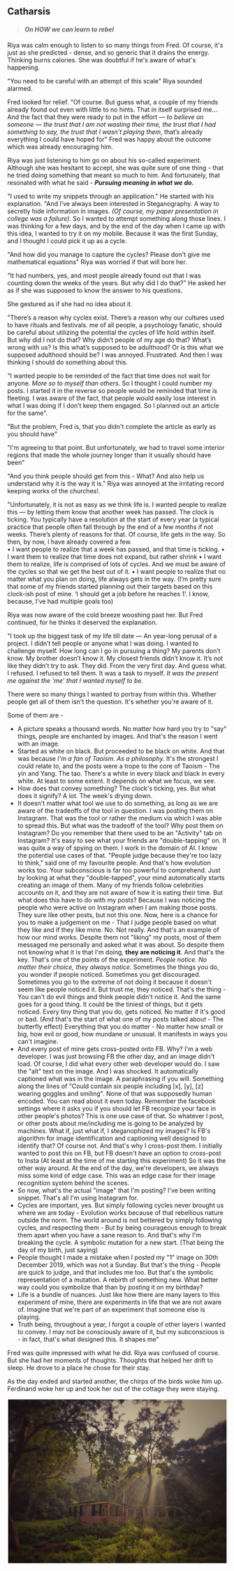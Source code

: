 ## Catharsis
> #### *On HOW we can learn to rebel*


Riya was calm enough to listen to so many things from Fred. Of course, it's just as she predicted - dense, and so generic that it drains the energy. Thinking burns calories. She was doubtful if he's aware of what's happening.  

"You need to be careful with an attempt of this scale" Riya sounded alarmed.  

Fred looked for relief. "Of course. But guess what, a couple of my friends already found out even with little to no hints. That in itself surprised me… And the fact that they were ready to put in the effort — *to believe on someone — the trust that I am not wasting their time, the trust that I had something to say, the trust that I wasn’t playing them*, that’s already everything I could have hoped for" Fred was happy about the outcome which was already encouraging him.  

Riya was just listening to him go on about his so-called experiment. Although she was hesitant to accept, she was quite sure of one thing - that he tried doing something that meant so much to him. And fortunately, that resonated with what he said - ***Pursuing meaning in what we do.***  

"I used to write my snippets through an application." He started with his explanation. "And I’ve always been interested in Steganography. A way to secretly hide information in images. *(Of course, my paper presentation in college was a failure)*. So I wanted to attempt something along those lines. I was thinking for a few days, and by the end of the day when I came up with this idea, I wanted to try it on my mobile. Because it was the first Sunday, and I thought I could pick it up as a cycle.  

"And how did you manage to capture the cycles? Please don't give me mathematical equations" Riya was worried if that will bore her.  

"It had numbers, yes, and most people already found out that I was counting down the weeks of the years. But why did I do that?" He asked her as if she was supposed to know the answer to his questions.  

She gestured as if she had no idea about it.  

"There’s a reason why cycles exist. There’s a reason why our cultures used to have rituals and festivals. me of all people, a psychology fanatic, should be careful about utilizing the potential the cycles of life hold within itself.  
But why did I not do that? 
Why didn’t people of my age do that? What’s wrong with us? Is this what’s supposed to be adulthood? Or is this what we supposed adulthood should be? I was annoyed. Frustrated. And then I was thinking I should do something about this.  


"I wanted people to be reminded of the fact that time does not wait for anyone. *More so to myself than others.* So I thought I could number my posts. I started it in the reverse so people would be reminded that time is fleeting. I was aware of the fact, that people would easily lose interest in what I was doing if I don’t keep them engaged. So I planned out an article for the same".  

"But the problem, Fred is, that you didn't complete the article as early as you should have"  

"I'm agreeing to that point. But unfortunately, we had to travel some interior regions that made the whole journey longer than it usually should have been"  

"And you think people should get from this - What? And also help us understand why it is the way it is." Riya was annoyed at the irritating record keeping works of the churches!.  

"Unfortunately, it is not as easy as we think life is. I wanted people to realize this — by letting them know that another week has passed. The clock is ticking. You typically have a resolution at the start of every year (a typical practice that people often fall through by the end of a few months if not weeks. There’s plenty of reasons for that. Of course, life gets in the way. So then, by now, I have already covered a few.  
 • I want people to realize that a week has passed, and that time is ticking. 
 • I want them to realize that time does not expand, but rather shrink
 • I want them to realize, life is comprised of lots of cycles. And we must be aware of the cycles so that we get the best out of it. 
 • I want people to realize that no matter what you plan on doing, life always gets in the way. (I’m pretty sure that some of my friends started planning out their targets based on this clock-ish post of mine. ‘I should get a job before he reaches 1’. I know, because, I’ve had multiple goals too)  

Riya was now aware of the cold breeze wooshing past her. But Fred continued, for he thinks it deserved the explanation.  

"I took up the biggest task of my life till date — An year-long perusal of a project. I didn’t tell people or anyone what I was doing. I wanted to challenge myself. How long can I go in pursuing a thing? My parents don’t know. My brother doesn’t know it. My closest friends didn’t know it. It’s not like they didn’t try to ask. They did. From the very first day. And guess what. I refused. I refused to tell them. It was a task to myself. *It was the present me against the 'me' that I wanted myself to be.*  

There were so many things I wanted to portray from within this. Whether people get all of them isn't the question. It's whether you're aware of it.  

Some of them are - 
- A picture speaks a thousand words. No matter how hard you try to "say" things, people are enchanted by images. And that's the reason I went with an image. 
- Started as white on black. But proceeded to be black on white. And that was because *I'm a fan of Taoism. As a philosophy.* It's the strongest I could relate to, and the posts were a trope to the core of Taoism - The yin and Yang. The tao. There's a white in every black and black in every white. At least to some extent. It depends on what we focus, we see. 
- How does that convey something? The clock's ticking, yes. But what does it signify? A lot. The week's drying down. 
- It doesn't matter what tool we use to do something, as long as we are aware of the tradeoffs of the tool in question. I was posting them on Instagram. That was the tool or rather the medium via which I was able to spread this. But what was the tradeoff of the tool? Why post them on Instagram? Do you remember that there used to be an "Activity" tab on Instagram? It's easy to see what your friends are "double-tapping" on. It was quite a way of spying on them. I work in the domain of AI. I know the potential use cases of that. "People judge because they're too lazy to think," said one of my favourite people. And that's how evolution works too. Your subconscious is far too powerful to comprehend. Just by looking at what they "double-tapped", your mind automatically starts creating an image of them. Many of my friends follow celebrities accounts on it, and they are not aware of how it is eating their time. But what does this have to do with my posts? Because I was noticing the people who were active on Instagram when I am making those posts. They sure like other posts, but not this one. Now, here is a chance for you to make a judgement on me - That I judge people based on what they like and if they like mine. No. Not really. And that's an example of how our mind works. Despite them not "liking" my posts, most of them messaged me personally and asked what it was about. So despite them not knowing what it is that I'm doing, **they are noticing it**. And that's the key. That's one of the points of the experiment. *People notice. No matter their choice, they always notice*. Sometimes the things you do, you wonder if people noticed. Sometimes you get discouraged. Sometimes you go to the extreme of not doing it because it doesn't seem like people noticed it. But trust me, they noticed. That's the thing - You can't do evil things and think people didn't notice it. And the same goes for a good thing. It could be the tiniest of things, but it gets noticed. Every tiny thing that you do, gets noticed. No matter if it's good or bad. (And that's the start of what one of my posts talked about - The butterfly effect) Everything that you do matter - No matter how small or big, how evil or good, how mundane or unusual. It manifests in ways you can't imagine. 
- And every post of mine gets cross-posted onto FB. Why? I'm a web developer. I was just browsing FB the other day, and an image didn't load. Of course, I did what every other web developer would do. I saw the "alt" text on the image. And I was shocked. It automatically captioned what was in the image. A paraphrasing if you will. Something along the lines of "Could contain six people including [x], [y], [z] wearing goggles and smiling". None of that was supposedly human encoded. You can read about it even today. Remember the facebook settings where it asks you if you should let FB recognize your face in other people's photos? This is one use case of that. So whatever I post, or other posts about me/including me is going to be analyzed by machines. What if, just what if, I steganophized my images? Is FB's algorithm for image identification and captioning well designed to identify that? Of course not. And that's why I cross-post them. I initially wanted to post this on FB, but FB doesn't have an option to cross-post to Insta (At least at the time of me starting this experiment) So it was the other way around. At the end of the day, we're developers, we always miss some kind of edge case. This was an edge case for their image recognition system behind the scenes. 
- So now, what's the actual "image" that I'm posting? I've been writing snippet. That's all I'm using Instagram for. 
- Cycles are important, yes. But simply following cycles never brought us where we are today - Evolution works because of that rebellious nature outside the norm. The world around is not bettered by simply following cycles, and respecting them - But by being courageous enough to break them apart when you have a sane reason to. And that's why I'm breaking the cycle. A symbolic mutation for a new start. (That being the day of my birth, just saying)
 - People thought I made a mistake when I posted my "1" image on 30th December 2019, which was not a Sunday. But that's the thing - People are quick to judge, and that includes me too. But that's the symbolic representation of a mutation. A rebirth of something new. What better way could you symbolize that than by posting it on my birthday?
- Life is a bundle of nuances. Just like how there are many layers to this experiment of mine, there are experiments in life that we are not aware of. Imagine that we're part of an experiment that someone else is playing. 
- Truth being, throughout a year, I forgot a couple of other layers I wanted to convey. I may not be consciously aware of it, but my subconscious is - in fact, that's what designed this. It shapes me"  

Fred was quite impressed with what he did. Riya was confused of course. But she had her moments of thoughts. Thoughts that helped her drift to sleep. He drove to a place he chose for their stay.  

As the day ended and started another, the chirps of the birds woke him up. Ferdinand woke her up and took her out of the cottage they were staying.  

![sun-rise](sun_rise.jpeg)